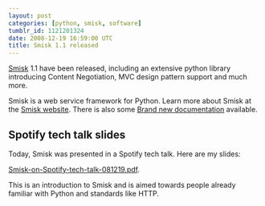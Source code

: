 ```yaml
---
layout: post
categories: [python, smisk, software]
tumblr_id: 1121201324  
date: 2008-12-19 16:59:00 UTC
title: Smisk 1.1 released
---
```


[Smisk](http://python-smisk.org/) 1.1 have been released, including an extensive python library introducing Content Negotiation, MVC design pattern support and much more.

Smisk is a web service framework for Python. Learn more about Smisk at the <a href="http://python-smisk.org/">Smisk website</a>. There is also some [Brand new documentation](http://python-smisk.org/docs/) available.

<!--more-->

## Spotify tech talk slides

Today, Smisk was presented in a Spotify tech talk. Here are my slides:

<a href="http://hunch.se/stuff/smisk-on-spotify-tech-talk-081219.pdf">Smisk-on-Spotify-tech-talk-081219.pdf</a>.

This is an introduction to Smisk and is aimed towards people already familiar with Python and standards like HTTP.
